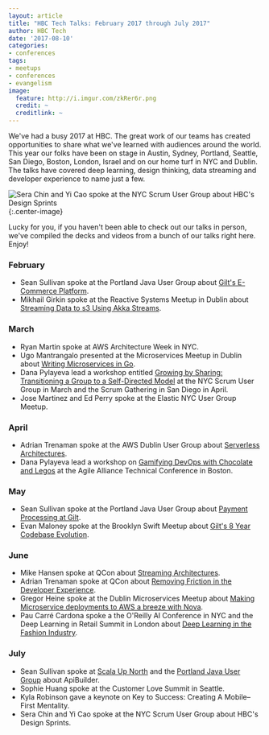```yaml
---
layout: article
title: "HBC Tech Talks: February 2017 through July 2017"
author: HBC Tech
date: '2017-08-10'
categories: 
- conferences
tags:
- meetups
- conferences
- evangelism
image:
  feature: http://i.imgur.com/zkRer6r.png
  credit: ~
  creditlink: ~
---
```


We've had a busy 2017 at HBC. The great work of our teams has created opportunities to share what we've learned with audiences around the world. This year our folks have been on stage in Austin, Sydney, Portland, Seattle, San Diego, Boston, London, Israel and on our home turf in NYC and Dublin. The talks have covered deep learning, design thinking, data streaming and developer experience to name just a few.
<!--more-->

![Sera Chin and Yi Cao spoke at the NYC Scrum User Group about HBC's Design Sprints](http://i.imgur.com/zkRer6r.png){:.center-image}

Lucky for you, if you haven't been able to check out our talks in person, we've compiled the decks and videos from a bunch of our talks right here. Enjoy! 

### February 
* Sean Sullivan spoke at the Portland Java User Group about [Gilt's E-Commerce Platform](https://speakerdeck.com/sullis/e-commerce-under-the-hood). 
* Mikhail Girkin spoke at the Reactive Systems Meetup in Dublin about [Streaming Data to s3 Using Akka Streams](https://www.slideshare.net/MikhailGirkin/streaming-data-to-s3-using-akka-streams).

### March
* Ryan Martin spoke at AWS Architecture Week in NYC. 
* Ugo Mantrangalo presented at the Microservices Meetup in Dublin about [Writing Microservices in Go](https://umatrangolo.github.io/go-microservices-deck/).  
* Dana Pylayeva lead a workshop entitled [Growing by Sharing: Transitioning a Group to a Self-Directed Model](https://www.slideshare.net/danapylayeva/growing-by-sharing-workshop-at-sgcal) at the NYC Scrum User Group in March and the Scrum Gathering in San Diego in April. 
* Jose Martinez and Ed Perry spoke at the Elastic NYC User Group Meetup. 

### April 
* Adrian Trenaman spoke at the AWS Dublin User Group about [Serverless Architectures](https://www.slideshare.net/trenaman/serverless-hbc-digital-real-world-explorations-of-lambda-aws-meetup-april-4th-2017). 
* Dana Pylayeva lead a workshop on [Gamifying DevOps with Chocolate and Legos](https://www.slideshare.net/danapylayeva/aatc-gamifying-devops-with-lego-and-chocolate-game) at the Agile Alliance Technical Conference in Boston. 


### May 
* Sean Sullivan spoke at the Portland Java User Group about [Payment Processing at Gilt](https://speakerdeck.com/sullis/payment-processing-at-gilt-dot-com). 
* Evan Maloney spoke at the Brooklyn Swift Meetup about [Gilt's 8 Year Codebase Evolution](https://vimeo.com/217236459). 

### June 
* Mike Hansen spoke at QCon about [Streaming Architectures](https://www.infoq.com/presentations/hbc-digital-streaming). 
* Adrian Trenaman spoke at QCon about [Removing Friction in the Developer Experience](https://www.infoq.com/news/2017/07/remove-friction-dev-ex). 
* Gregor Heine spoke at the Dublin Microservices Meetup about [Making Microservice deployments to AWS a breeze with Nova](https://www.youtube.com/watch?v=Sx_0HlJPTVQ).
* Pau Carré Cardona spoke a the O'Reilly AI Conference in NYC and the Deep Learning in Retail Summit in London about [Deep Learning in the Fashion Industry](https://cdn.oreillystatic.com/en/assets/1/event/258/Deep%20learning%20in%20the%20fashion%20industry%20Presentation.pdf). 

### July 
* Sean Sullivan spoke at [Scala Up North](https://speakerdeck.com/sullis/api-builder-scala-up-north-2017) and the [Portland Java User Group](https://speakerdeck.com/sullis/apibuilder) about ApiBuilder. 
* Sophie Huang spoke at the Customer Love Summit in Seattle.
* Kyla Robinson gave a keynote on Key to Success: Creating A Mobile–First Mentality.
* Sera Chin and Yi Cao spoke at the NYC Scrum User Group about HBC's Design Sprints. 
